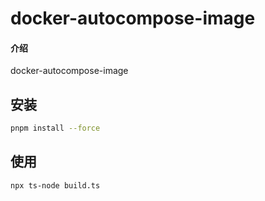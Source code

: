 # docker-autocompose-image

#### 介绍

docker-autocompose-image

## 安装

```bash
pnpm install --force
```

## 使用

```bash
npx ts-node build.ts
```
